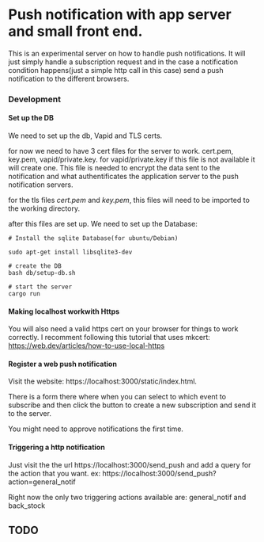 # Push notification with app server and small front end. 

This is an experimental server on how to handle push notifications. It will just simply handle a subscription request and in the case a notification condition happens(just a simple http call in this case) send a push notification to the different browsers.

### Development 

 
#### Set up the DB

We need to set up the db, Vapid and TLS certs.
  
for now we need to have 3 cert files for the server to work. cert.pem, key.pem, vapid/private.key. 
for vapid/private.key if this file is not available it will create one. This file is needed to encrypt the data sent to the notification and what authentificates the application server to the push notification
servers.

for the tls files *cert.pem* and *key.pem*, this files will need to be imported to the working directory.

after this files are set up. We need to set up the Database:

```
# Install the sqlite Database(for ubuntu/Debian)

sudo apt-get install libsqlite3-dev

# create the DB 
bash db/setup-db.sh

# start the server 
cargo run

```
#### Making localhost workwith Https

You will also need a valid https cert on your browser for things to work correctly. 
I recomment following this tutorial that uses mkcert: https://web.dev/articles/how-to-use-local-https

#### Register a  web push notification 

Visit the website: https://localhost:3000/static/index.html.

There is a form there where when you can select to which event to subscribe and then click the button to create a new subscription and send it to the server.

You might need to approve notifications the first time.


#### Triggering a http notification
Just visit the the url https://localhost:3000/send_push and add a query for the action that you want.  ex: https://localhost:3000/send_push?action=general_notif

Right now the only two triggering actions available are: general_notif and back_stock


## TODO 


